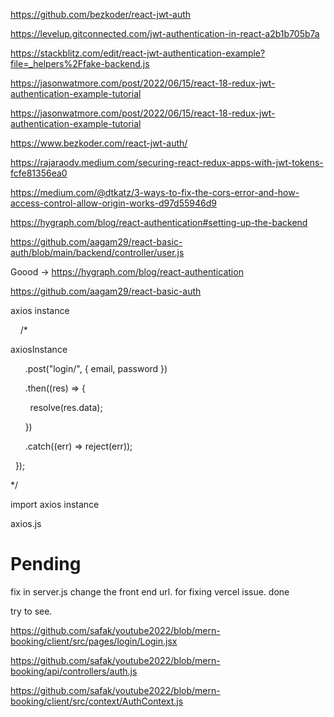 
https://github.com/bezkoder/react-jwt-auth


https://levelup.gitconnected.com/jwt-authentication-in-react-a2b1b705b7a


https://stackblitz.com/edit/react-jwt-authentication-example?file=_helpers%2Ffake-backend.js

https://jasonwatmore.com/post/2022/06/15/react-18-redux-jwt-authentication-example-tutorial

https://jasonwatmore.com/post/2022/06/15/react-18-redux-jwt-authentication-example-tutorial

https://www.bezkoder.com/react-jwt-auth/

https://rajaraodv.medium.com/securing-react-redux-apps-with-jwt-tokens-fcfe81356ea0


https://medium.com/@dtkatz/3-ways-to-fix-the-cors-error-and-how-access-control-allow-origin-works-d97d55946d9

https://hygraph.com/blog/react-authentication#setting-up-the-backend


https://github.com/aagam29/react-basic-auth/blob/main/backend/controller/user.js











Goood ->  https://hygraph.com/blog/react-authentication


https://github.com/aagam29/react-basic-auth





axios instance

    /*

axiosInstance

      .post("login/", { email, password })

      .then((res) => {

        resolve(res.data);

      })

      .catch((err) => reject(err));

  });

*/



import axios instance 

axios.js





# Pending

fix in server.js change the front end url. for fixing vercel issue. done


try to see.

https://github.com/safak/youtube2022/blob/mern-booking/client/src/pages/login/Login.jsx

https://github.com/safak/youtube2022/blob/mern-booking/api/controllers/auth.js

https://github.com/safak/youtube2022/blob/mern-booking/client/src/context/AuthContext.js

